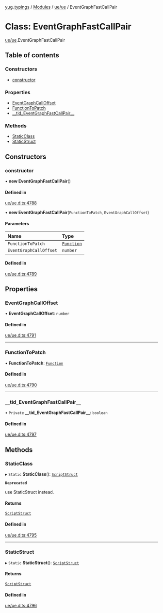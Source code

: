 [yug_typings](../README.md) / [Modules](../modules.md) / [ue/ue](../modules/ue_ue.md) / EventGraphFastCallPair

# Class: EventGraphFastCallPair

[ue/ue](../modules/ue_ue.md).EventGraphFastCallPair

## Table of contents

### Constructors

- [constructor](ue_ue.EventGraphFastCallPair.md#constructor)

### Properties

- [EventGraphCallOffset](ue_ue.EventGraphFastCallPair.md#eventgraphcalloffset)
- [FunctionToPatch](ue_ue.EventGraphFastCallPair.md#functiontopatch)
- [\_\_tid\_EventGraphFastCallPair\_\_](ue_ue.EventGraphFastCallPair.md#__tid_eventgraphfastcallpair__)

### Methods

- [StaticClass](ue_ue.EventGraphFastCallPair.md#staticclass)
- [StaticStruct](ue_ue.EventGraphFastCallPair.md#staticstruct)

## Constructors

### constructor

• **new EventGraphFastCallPair**()

#### Defined in

[ue/ue.d.ts:4788](https://github.com/YugMetaverse/yug_typings/blob/25cad34/ue/ue.d.ts#L4788)

• **new EventGraphFastCallPair**(`FunctionToPatch`, `EventGraphCallOffset`)

#### Parameters

| Name | Type |
| :------ | :------ |
| `FunctionToPatch` | [`Function`](ue_ue.Function.md) |
| `EventGraphCallOffset` | `number` |

#### Defined in

[ue/ue.d.ts:4789](https://github.com/YugMetaverse/yug_typings/blob/25cad34/ue/ue.d.ts#L4789)

## Properties

### EventGraphCallOffset

• **EventGraphCallOffset**: `number`

#### Defined in

[ue/ue.d.ts:4791](https://github.com/YugMetaverse/yug_typings/blob/25cad34/ue/ue.d.ts#L4791)

___

### FunctionToPatch

• **FunctionToPatch**: [`Function`](ue_ue.Function.md)

#### Defined in

[ue/ue.d.ts:4790](https://github.com/YugMetaverse/yug_typings/blob/25cad34/ue/ue.d.ts#L4790)

___

### \_\_tid\_EventGraphFastCallPair\_\_

• `Private` **\_\_tid\_EventGraphFastCallPair\_\_**: `boolean`

#### Defined in

[ue/ue.d.ts:4797](https://github.com/YugMetaverse/yug_typings/blob/25cad34/ue/ue.d.ts#L4797)

## Methods

### StaticClass

▸ `Static` **StaticClass**(): [`ScriptStruct`](ue_ue.ScriptStruct.md)

**`Deprecated`**

use StaticStruct instead.

#### Returns

[`ScriptStruct`](ue_ue.ScriptStruct.md)

#### Defined in

[ue/ue.d.ts:4795](https://github.com/YugMetaverse/yug_typings/blob/25cad34/ue/ue.d.ts#L4795)

___

### StaticStruct

▸ `Static` **StaticStruct**(): [`ScriptStruct`](ue_ue.ScriptStruct.md)

#### Returns

[`ScriptStruct`](ue_ue.ScriptStruct.md)

#### Defined in

[ue/ue.d.ts:4796](https://github.com/YugMetaverse/yug_typings/blob/25cad34/ue/ue.d.ts#L4796)
